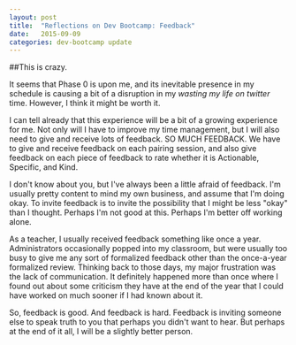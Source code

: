 ```yaml
---
layout: post
title:  "Reflections on Dev Bootcamp: Feedback"
date:   2015-09-09
categories: dev-bootcamp update
---
```

##This is crazy.

It seems that Phase 0 is upon me, and its inevitable presence in my schedule is causing a bit of a disruption in my *wasting my life on twitter* time.  However, I think it might be worth it.

I can tell already that this experience will be a bit of a growing experience for me.  Not only will I have to improve my time management, but I will also need to give and receive lots of feedback.  SO MUCH FEEDBACK.  We have to give and receive feedback on each pairing session, and also give feedback on each piece of feedback to rate whether it is Actionable, Specific, and Kind.

I don't know about you, but I've always been a little afraid of feedback.  I'm usually pretty content to mind my own business, and assume that I'm doing okay.  To invite feedback is to invite the possibility that I might be less "okay" than I thought.  Perhaps I'm not good at this.  Perhaps I'm better off working alone.

As a teacher, I usually received feedback something like once a year.  Administrators occasionally popped into my classroom, but were usually too busy to give me any sort of formalized feedback other than the once-a-year formalized review.  Thinking back to those days, my major frustration was the lack of communication.  It definitely happened more than once where I found out about some criticism they have at the end of the year that I could have worked on much sooner if I had known about it.

So, feedback is good.  And feedback is hard.  Feedback is inviting someone else to speak truth to you that perhaps you didn't want to hear.  But perhaps at the end of it all, I will be a slightly better person.
